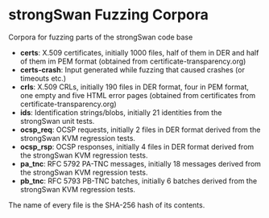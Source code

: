 # strongSwan Fuzzing Corpora
Corpora for fuzzing parts of the strongSwan code base

- **certs**: X.509 certificates, initially 1000 files, half of them in DER and half of them im PEM format (obtained from certificate-transparency.org)
- **certs-crash**: Input generated while fuzzing that caused crashes (or timeouts etc.)
- **crls**: X.509 CRLs, initially 190 files in DER format, four in PEM format, one empty and five HTML error pages (obtained from certificates from certificate-transparency.org)
- **ids**: Identification strings/blobs, initially 21 identities from the strongSwan unit tests.
- **ocsp_req**: OCSP requests, initially 2 files in DER format derived from the strongSwan KVM regression tests.
- **ocsp_rsp**: OCSP responses, initially 4 files in DER format derived from the strongSwan KVM regression tests.
- **pa_tnc**: RFC 5792 PA-TNC messages, initially 18 messages derived from the strongSwan KVM regression tests.
- **pb_tnc**: RFC 5793 PB-TNC batches, initially 6 batches derived from the strongSwan KVM regression tests.

The name of every file is the SHA-256 hash of its contents.
